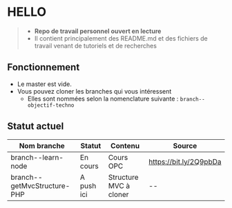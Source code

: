 # HELLO

> * __Repo de travail personnel ouvert en lecture__
> * Il contient principalement des README.md et des fichiers de travail venant de tutoriels et de recherches


## Fonctionnement

* Le master est vide.
* Vous pouvez cloner les branches qui vous intéressent
    * Elles sont nommées selon la nomenclature suivante : `branch--objectif-techno`

## Statut actuel

| Nom branche | Statut | Contenu | Source |
| --- | --- | --- | --- |
| branch--learn-node | En cours | Cours OPC | https://bit.ly/2Q9pbDa |
| branch--getMvcStructure-PHP | A push ici | Structure MVC à cloner | -- |